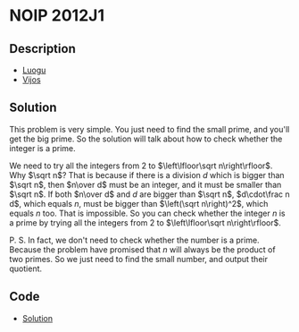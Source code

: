 # NOIP 2012J1

## Description

- [Luogu](https://www.luogu.com.cn/problem/P1075)
- [Vijos](https://www.vijos.org/p/1786)

## Solution

This problem is very simple. You just need to find the small prime, and you'll get the big prime. So the solution will talk about how to check whether the integer is a prime.

We need to try all the integers from $2$ to $\left\lfloor\sqrt n\right\rfloor$. Why $\sqrt n$? That is because if there is a division $d$ which is bigger than $\sqrt n$, then $n\over d$ must be an integer, and it must be smaller than $\sqrt n$. If both $n\over d$ and $d$ are bigger than $\sqrt n$, $d\cdot\frac n d$, which equals $n$, must be bigger than $\left(\sqrt n\right)^2$, which equals $n$ too. That is impossible. So you can check whether the integer $n$ is a prime by trying all the integers from $2$ to $\left\lfloor\sqrt n\right\rfloor$.

P. S. In fact, we don't need to check whether the number is a prime. Because the problem have promised that $n$ will always be the product of two primes. So we just need to find the small number, and output their quotient.

## Code

- [Solution](NOIP.2012J1.0.cpp)
